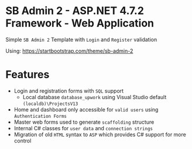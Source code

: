 # SB Admin 2 - ASP.NET 4.7.2 Framework - Web Application
Simple `SB Admin 2` Template with `Login` and `Register` validation

Using: https://startbootstrap.com/theme/sb-admin-2

# Features
- Login and registration forms with `SQL` support
  - Local database `database_upwork` using Visual Studio default `(localdb)\ProjectsV13`
- Home and dashboard only accessible for `valid users` using `Authentication Forms`
- Master web forms used to generate `scaffolding` structure
- Internal C# classes for `user data` and `connection strings`
- Migration of old `HTML` syntax to `ASP` which provides C# support for more control
